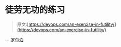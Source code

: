 # 徒劳无功的练习

> 原文:[https://devops.com/an-exercise-in-futility/](https://devops.com/an-exercise-in-futility/)

— [罗尔泊](https://devops.com/author/breselman/)